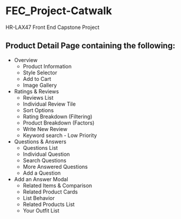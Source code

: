 # FEC_Project-Catwalk
HR-LAX47 Front End Capstone Project

## Product Detail Page containing the following:
+ Overview
  + Product Information
  + Style Selector
  + Add to Cart
  + Image Gallery
+ Ratings & Reviews
  + Reviews List
  + Individual Review Tile
  + Sort Options
  + Rating Breakdown (Filtering)
  + Product Breakdown (Factors)
  + Write New Review
  + Keyword search - Low Priority
+ Questions & Answers
  + Questions List
  + Individual Question
  + Search Questions
  + More Answered Questions
  + Add a Question
+ Add an Answer Modal
  + Related Items & Comparison
  + Related Product Cards
  + List Behavior
  + Related Products List
  + Your Outfit List	

